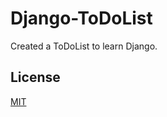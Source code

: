 # Django-ToDoList

Created a ToDoList to learn Django.


## License
[MIT](https://choosealicense.com/licenses/mit/)
